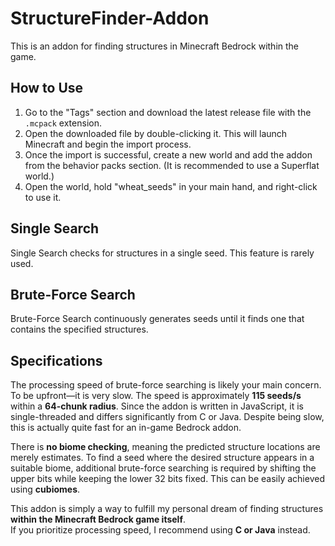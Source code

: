 # StructureFinder-Addon
This is an addon for finding structures in Minecraft Bedrock within the game.

## How to Use
1. Go to the "Tags" section and download the latest release file with the `.mcpack` extension.
2. Open the downloaded file by double-clicking it. This will launch Minecraft and begin the import process.
3. Once the import is successful, create a new world and add the addon from the behavior packs section. (It is recommended to use a Superflat world.)
4. Open the world, hold "wheat_seeds" in your main hand, and right-click to use it.

## Single Search
Single Search checks for structures in a single seed. This feature is rarely used.

## Brute-Force Search
Brute-Force Search continuously generates seeds until it finds one that contains the specified structures.

## Specifications
The processing speed of brute-force searching is likely your main concern. To be upfront—it is very slow. The speed is approximately **115 seeds/s** within a **64-chunk radius**. Since the addon is written in JavaScript, it is single-threaded and differs significantly from C or Java. Despite being slow, this is actually quite fast for an in-game Bedrock addon.

There is **no biome checking**, meaning the predicted structure locations are merely estimates. To find a seed where the desired structure appears in a suitable biome, additional brute-force searching is required by shifting the upper bits while keeping the lower 32 bits fixed. This can be easily achieved using **cubiomes**.

This addon is simply a way to fulfill my personal dream of finding structures **within the Minecraft Bedrock game itself**.  
If you prioritize processing speed, I recommend using **C or Java** instead.